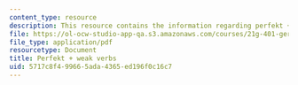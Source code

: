 ```yaml
---
content_type: resource
description: This resource contains the information regarding perfekt + weak verbs.
file: https://ol-ocw-studio-app-qa.s3.amazonaws.com/courses/21g-401-german-i-fall-2008/5717c8f499665ada4365ed196f0c16c7_MIT21G_401F08_perfb.pdf
file_type: application/pdf
resourcetype: Document
title: Perfekt + weak verbs
uid: 5717c8f4-9966-5ada-4365-ed196f0c16c7
---
```

